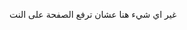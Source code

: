 غير اي شيء هنا عشان ترفع الصفحة على النت 
<!--stackedit_data:
eyJoaXN0b3J5IjpbLTUzNDU2MjQ2NCwyNzQzOTE0MzAsLTUzND
U2MjQ2NCwyNzQzOTE0MzAsLTUxMzA5NzkzNiwtNjM2MTk2MzA0
XX0=
-->